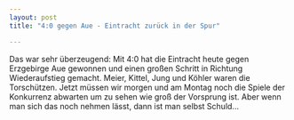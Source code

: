 ```yaml
---
layout: post
title: "4:0 gegen Aue - Eintracht zurück in der Spur"

---
```


Das war sehr überzeugend: Mit 4:0 hat die Eintracht heute gegen Erzgebirge Aue gewonnen und einen großen Schritt in Richtung Wiederaufstieg gemacht. Meier, Kittel, Jung und Köhler waren die Torschützen. Jetzt müssen wir morgen und am Montag noch die Spiele der Konkurrenz abwarten um zu sehen wie groß der Vorsprung ist. Aber wenn man sich das noch nehmen lässt, dann ist man selbst Schuld...


